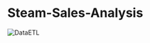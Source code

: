 # Steam-Sales-Analysis

![DataETL](https://github.com/user-attachments/assets/0f9b10d4-8270-4ff5-a3bc-73ba30331d9a)
